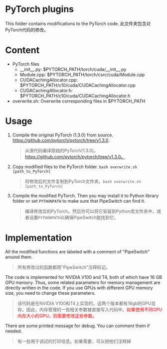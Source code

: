 # PyTorch plugins
This folder contains modifications to the PyTorch code.
此文件夹包含对PyTorch代码的修改。
# Content
- PyTorch files
    - \_\_init\_\_.py: $PYTORCH_PATH/torch/cuda/\_\_init\_\_.py
    - Module.cpp: $PYTORCH_PATH/torch/csrc/cuda/Module.cpp
    - CUDACachingAllocator.cpp: $PYTORCH_PATH/c10/cuda/CUDACachingAllocator.cpp
    - CUDACachingAllocator.h: $PYTORCH_PATH/c10/cuda/CUDACachingAllocator.h
- overwrite.sh: Overwrite corresponding files in $PYTORCH_PATH

# Usage
1. Compile the original PyTorch (1.3.0) from source. https://github.com/pytorch/pytorch/tree/v1.3.0.
   > 从源代码编译原始的PyTorch(1.3.0)。https://github.com/pytorch/pytorch/tree/v1.3.0。
2. Copy modified files to the PyTorch folder. `bash overwrite.sh [path_to_PyTorch]`
   > 将修改后的文件复制到PyTorch文件夹。`bash overwrite.sh [path_to_PyTorch]`
3. Compile the modified PyTorch. Then you may install it to Python library folder or set `PYTHONPATH` to make sure that PipeSwitch can find it.
    > 编译修改后的PyTorch。然后你可以将它安装到Python库文件夹中，或者设置`PYTHONPATH`以确保PipeSwitch能找到它。
# Implementation
All the modified functions are labeled with a comment of "PipeSwitch" around them.
> 所有修改过的函数都用"PipeSwitch"注释标记。

The code is implemented for NVIDIA V100 and T4, both of which have 16 GB GPU memory. Thus, some related parameters for memory management are directly written in the code. If you use GPUs with different GPU memory size, you need to change these parameters.
> 该代码是在NVIDIA V100和T4上实现的，这两个版本都有16gb的GPU显存。因此，内存管理的一些相关参数被直接写入代码中。<font color="red">如果使用不同GPU内存大小的GPU，则需要修改这些参数。</font>

There are some printed message for debug. You can comment them if needed.
> 有一些用于调试的打印信息。如果需要，可以把他们注释掉